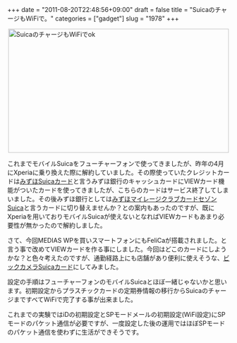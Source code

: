 +++
date = "2011-08-20T22:48:56+09:00"
draft = false
title = "SuicaのチャージもWiFiで。"
categories = ["gadget"]
slug = "1978"
+++

<p><a title="View 'SuicaのチャージもWiFiでok' on Flickr.com" href="http://www.flickr.com/photos/30749043@N07/6061546339"><img style="display: block; margin-left: auto; margin-right: auto;" title="SuicaのチャージもWiFiでok" src="http://farm7.static.flickr.com/6191/6061546339_8743986a95.jpg" border="0" alt="SuicaのチャージもWiFiでok" width="500" height="281" /></a></p>
<p>これまでモバイルSuicaをフューチャーフォンで使ってきましたが、昨年の4月にXperiaに乗り換えた際に解約していました。その際使っていたクレジットカードは<a href="http://www.jreast.co.jp/card/first/mizuho/index.html">みずほSuicaカード</a>と言うみずほ銀行のキャッシュカードにVIEWカード機能がついたカードを使ってきましたが、こちらのカードはサービス終了してしまいました。その後みずほ銀行としては<a href="http://www.mizuhobank.co.jp/mmc/card/mmc_suica.html">みずほマイレージクラブカードセゾンSuica</a>と言うカードに切り替えませんか？との案内もあったのですが、既にXperiaを用いておりモバイルSuicaが使えないとなればVIEWカードもあまり必要性が無かったので解約しました。</p>
<p>さて、今回MEDIAS WPを買いスマートフォンにもFeliCaが搭載されました。と言う事で改めてVIEWカードを作る事にしました。今回はどこのカードにしようかな？と色々考えたのですが、通勤経路上にも店舗があり便利に使えそうな、<a href="http://www.biccamera.com/bicbic/jsp/w/report/suica/index.jsp">ビックカメラSuicaカード</a>にしてみました。</p>
<p>設定の手順はフューチャーフォンのモバイルSuicaとほぼ一緒じゃないかと思います。初期設定からプラスチックカードの定期券情報の移行からSuicaのチャージまですべてWiFiで完了する事が出来ました。</p>
<p>これまでの実験ではiDの初期設定とSPモードメールの初期設定(WiFi設定)にSPモードのパケット通信が必要ですが、一度設定した後の運用ではほぼSPモードのパケット通信を使わずに生活ができそうです。</p>
<p> </p>
